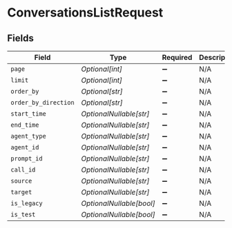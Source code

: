 # ConversationsListRequest


## Fields

| Field                    | Type                     | Required                 | Description              |
| ------------------------ | ------------------------ | ------------------------ | ------------------------ |
| `page`                   | *Optional[int]*          | :heavy_minus_sign:       | N/A                      |
| `limit`                  | *Optional[int]*          | :heavy_minus_sign:       | N/A                      |
| `order_by`               | *Optional[str]*          | :heavy_minus_sign:       | N/A                      |
| `order_by_direction`     | *Optional[str]*          | :heavy_minus_sign:       | N/A                      |
| `start_time`             | *OptionalNullable[str]*  | :heavy_minus_sign:       | N/A                      |
| `end_time`               | *OptionalNullable[str]*  | :heavy_minus_sign:       | N/A                      |
| `agent_type`             | *OptionalNullable[str]*  | :heavy_minus_sign:       | N/A                      |
| `agent_id`               | *OptionalNullable[str]*  | :heavy_minus_sign:       | N/A                      |
| `prompt_id`              | *OptionalNullable[str]*  | :heavy_minus_sign:       | N/A                      |
| `call_id`                | *OptionalNullable[str]*  | :heavy_minus_sign:       | N/A                      |
| `source`                 | *OptionalNullable[str]*  | :heavy_minus_sign:       | N/A                      |
| `target`                 | *OptionalNullable[str]*  | :heavy_minus_sign:       | N/A                      |
| `is_legacy`              | *OptionalNullable[bool]* | :heavy_minus_sign:       | N/A                      |
| `is_test`                | *OptionalNullable[bool]* | :heavy_minus_sign:       | N/A                      |